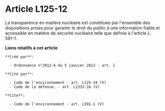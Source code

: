 # Article L125-12

La transparence en matière nucléaire est constituée par l'ensemble des dispositions prises pour garantir le droit du public à
une information fiable et accessible en matière de sécurité nucléaire telle que définie à l'article L. 591-1.

**Liens relatifs à cet article**

	**Créé par**:

	  - Ordonnance n°2012-6 du 5 janvier 2012 - art. 1

	**Cité par**:

	  - Code de l'environnement - art. L125-34 (V)
	  - Code de la défense. - art. L1333-16 (V)

	**Cite**:

	  - Code de l'environnement - art. L591-1 (V)

